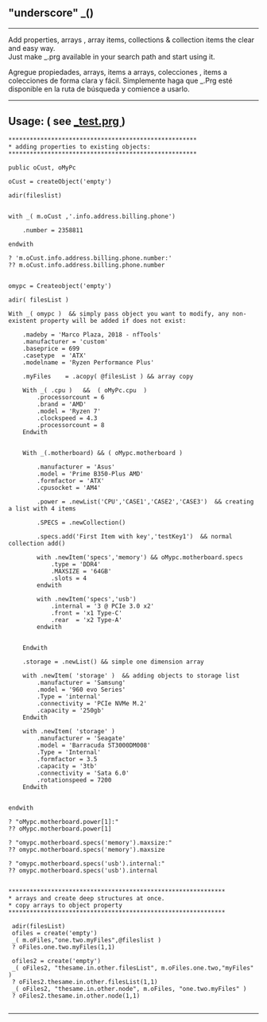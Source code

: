   
## "underscore" \_() 

********************************

Add properties, arrays , array items, collections & collection items the clear and easy way.  
Just make \_.prg available in your search path and start using it.  

Agregue propiedades, arrays, items a arrays, colecciones , items a colecciones de forma clara y fácil.
Simplemente haga que \_.Prg esté disponible en la ruta de búsqueda y comience a usarlo.  

**********************************
<a id='en'></a>
## Usage: ( see <a href='https://github.com/nftools/underscore/blob/master/_Test.prg'> \_test.prg </a>)

```
*****************************************************
* adding properties to existing objects:
*****************************************************

public oCust, oMyPc

oCust = createObject('empty')

adir(fileslist)


with _( m.oCust ,'.info.address.billing.phone')

	.number = 2358811
	
endwith

? 'm.oCust.info.address.billing.phone.number:'
?? m.oCust.info.address.billing.phone.number


omypc = Createobject('empty')

adir( filesList )

With _( omypc )  && simply pass object you want to modify, any non-existent property will be added if does not exist:

	.madeby = 'Marco Plaza, 2018 - nfTools'
	.manufacturer = 'custom'
	.baseprice = 699
	.casetype  = 'ATX'
	.modelname = 'Ryzen Performance Plus'
	
	.myFiles	= .acopy( @filesList ) && array copy

	With _( .cpu )   &&  ( oMyPc.cpu  ) 
		.processorcount = 6
		.brand = 'AMD'
		.model = 'Ryzen 7'
		.clockspeed = 4.3
		.processorcount = 8
	Endwith


	With _(.motherboard) && ( oMypc.motherboard )

		.manufacturer = 'Asus'
		.model = 'Prime B350-Plus AMD'
		.formfactor = 'ATX'
		.cpusocket = 'AM4'

		.power = .newList('CPU','CASE1','CASE2','CASE3')  && creating a list with 4 items

		.SPECS = .newCollection()
		
		.specs.add('First Item with key','testKey1')  && normal collection add()
		
		with .newItem('specs','memory') && oMypc.motherboard.specs
			.type = 'DDR4'
			.MAXSIZE = '64GB'
			.slots = 4
		endwith
		
		with .newItem('specs','usb')
			.internal = '3 @ PCIe 3.0 x2'
			.front = 'x1 Type-C'
			.rear  = 'x2 Type-A'
		endwith
		

	Endwith

	.storage = .newList() && simple one dimension array
	
	with .newItem( 'storage' )  && adding objects to storage list
		.manufacturer = 'Samsung'
		.model = '960 evo Series'
		.Type = 'internal'
		.connectivity = 'PCIe NVMe M.2'
		.capacity = '250gb'
	Endwith

	with .newItem( 'storage' )
		.manufacturer = 'Seagate'
		.model = 'Barracuda ST3000DM008'
		.Type = 'Internal'
		.formfactor = 3.5
		.capacity = '3tb'
		.connectivity = 'Sata 6.0'
		.rotationspeed = 7200
	Endwith


endwith

? "oMypc.motherboard.power[1]:"
?? oMypc.motherboard.power[1]

? "omypc.motherboard.specs('memory').maxsize:"
?? omypc.motherboard.specs('memory').maxsize

? "omypc.motherboard.specs('usb').internal:"
?? omypc.motherboard.specs('usb').internal


*************************************************************
* arrays and create deep structures at once. 
* copy arrays to object property 
*************************************************************

 adir(filesList)
 ofiles = create('empty')
 _( m.oFiles,"one.two.myFiles",@fileslist )
 ? oFiles.one.two.myFiles(1,1)

 ofiles2 = create('empty')
 _( oFiles2, "thesame.in.other.filesList", m.oFiles.one.two,"myFiles" )
 ? oFiles2.thesame.in.other.filesList(1,1)
 _( oFiles2, "thesame.in.other.node", m.oFiles, "one.two.myFiles" )
 ? oFiles2.thesame.in.other.node(1,1)


```



**************************************************************
